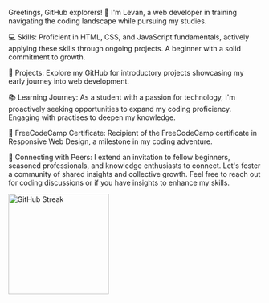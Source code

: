 Greetings, GitHub explorers! 🚀 I'm Levan, a web developer in training navigating the coding landscape while pursuing my studies.

💻 Skills:
Proficient in HTML, CSS, and JavaScript fundamentals, actively applying these skills through ongoing projects. A beginner with a solid commitment to growth.

🚀 Projects:
Explore my GitHub  for introductory projects showcasing my early journey into web development.

📚 Learning Journey:
As a student with a passion for technology, I'm proactively seeking opportunities to expand my coding proficiency. Engaging with practises to deepen my knowledge.

🌱 FreeCodeCamp Certificate:
Recipient of the FreeCodeCamp certificate in Responsive Web Design, a milestone in my coding adventure.

🤝 Connecting with Peers:
I extend an invitation to fellow beginners, seasoned professionals, and knowledge enthusiasts to connect. Let's foster a community of shared insights and collective growth.
Feel free to reach out for coding discussions or if you have insights to enhance my skills.


<img src="https://streak-stats.demolab.com?user=tankistttt&theme=dark&hide_border=true&date_format=M%20j%5B%2C%20Y%5D&card_width=1080" alt="GitHub Streak" style="height: 200px;">

